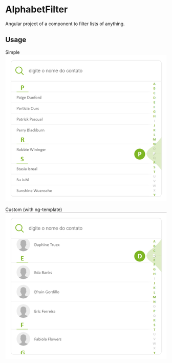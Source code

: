 # AlphabetFilter

Angular project of a component to filter lists of anything.

## Usage
Simple
![](simple.png)

Custom (with ng-template)
![](with-template.png)
